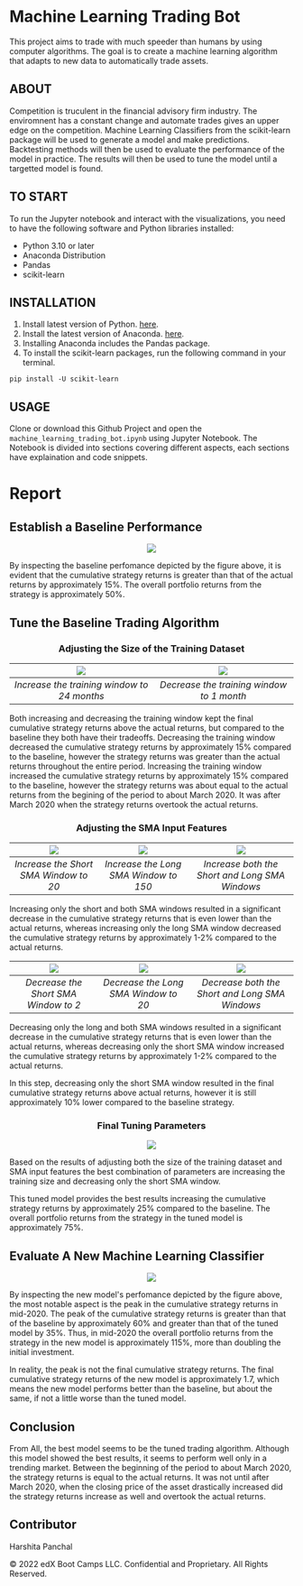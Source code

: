 # Machine Learning Trading Bot

This project aims to trade with much speeder than humans by using computer algorithms. The goal is to create a machine learning algorithm that adapts to new data to automatically trade assets.

## ABOUT
Competition is truculent in the financial advisory firm industry. The enviromnent has a constant change and automate trades gives an upper edge on the competition. Machine Learning Classifiers from the scikit-learn package will be used to generate a model and make predictions. Backtesting methods will then be used to evaluate the performance of the model in practice. The results will then be used to tune the model until a targetted model is found.


## TO START
To run the Jupyter notebook and interact with the visualizations, you need to have the following software and Python libraries installed:

* Python 3.10 or later
* Anaconda Distribution
* Pandas
* scikit-learn

## INSTALLATION

1. Install latest version of Python. [here](https://www.python.org/downloads/).
2. Install the latest version of Anaconda. [here](https://www.anaconda.com/download).
3. Installing Anaconda includes the Pandas package.
4. To install the scikit-learn packages, run the following command in your terminal.

```
pip install -U scikit-learn
```

## USAGE
Clone or download this Github Project and open the `machine_learning_trading_bot.ipynb` using Jupyter Notebook. The Notebook is divided into sections covering different aspects, each sections have explaination and code snippets.

# Report
## Establish a Baseline Performance

<p align="center">
    <img src="Images/svm_returns_baseline.png">
</p>

By inspecting the baseline perfomance depicted by the figure above, it is evident that the cumulative strategy returns is greater than that of the actual returns by approximately 15%. The overall portfolio returns from the strategy is approximately 50%.

## Tune the Baseline Trading Algorithm

<center>
    <h3>Adjusting the Size of the Training Dataset</h3>
</center>

| <img src="Images/Tune_1/svm_returns_increase_training.png"> | <img src="Images/Tune_1/svm_returns_decrease_training.png"> | 
|:--:|:--:| 
| *Increase the training window to 24 months* |*Decrease the training window to 1 month* |

Both increasing and decreasing the training window kept the final cumulative strategy returns above the actual returns, but compared to the baseline they both have their tradeoffs.
Decreasing the training window decreased the cumulative strategy returns by approximately 15% compared to the baseline, however the strategy returns was greater than the actual returns throughout the entire period.
Increasing the training window increased the cumulative strategy returns by approximately 15% compared to the baseline, however the strategy returns was about equal to the actual returns from the begining of the period to about March 2020. It was after March 2020 when the strategy returns overtook the actual returns.

<center>
    <h3>Adjusting the SMA Input Features</h3>
</center>

|<img src="Images/Tune_2/svm_returns_increase_short_sma.png"> |<img src="Images/Tune_2/svm_returns_increase_long_sma.png"> |<img src="Images/Tune_2/svm_returns_increase_both_sma.png"> |
|:--:|:--:|:--:|
|*Increase the Short SMA Window to 20*|*Increase the Long SMA Window to 150*|*Increase both the Short and Long SMA Windows*|

Increasing only the short and both SMA windows resulted in a significant decrease in the cumulative strategy returns that is even lower than the actual returns, whereas increasing only the long SMA window decreased the cumulative strategy returns by approximately 1-2% compared to the actual returns.

|<img src="Images/Tune_2/svm_returns_decrease_short_sma.png"> |<img src="Images/Tune_2/svm_returns_decrease_long_sma.png"> |<img src="Images/Tune_2/svm_returns_decrease_both_sma.png"> |
|:--:|:--:|:--:|
|*Decrease the Short SMA Window to 2*|*Decrease the Long SMA Window to 20*|*Decrease both the Short and Long SMA Windows*|

Decreasing only the long and both SMA windows resulted in a significant decrease in the cumulative strategy returns that is even lower than the actual returns, whereas decreasing only the short SMA window increased the cumulative strategy returns by approximately 1-2% compared to the actual returns.

In this step, decreasing only the short SMA window resulted in the final cumulative strategy returns above actual returns, however it is still approximately 10% lower compared to the baseline strategy.

<center>
    <h3>Final Tuning Parameters</h3>
</center>

<p align="center">
    <img src="Images/svm_returns_tuned.png">
</p>

Based on the results of adjusting both the size of the training dataset and SMA input features the best combination of parameters are increasing the training size and decreasing only the short SMA window.

This tuned model provides the best results increasing the cumulative strategy returns by approximately 25% compared to the baseline. The overall portfolio returns from the strategy in the tuned model is approximately 75%.

## Evaluate A New Machine Learning Classifier

<p align="center">
    <img src="Images/new_model_returns.png">
</p>

By inspecting the new model's perfomance depicted by the figure above, the most notable aspect is the peak in the cumulative strategy returns in mid-2020. The peak of the cumulative strategy returns is greater than that of the baseline by approximately 60% and greater than that of the tuned model by 35%. Thus, in mid-2020 the overall portfolio returns from the strategy in the new model is approximately 115%, more than doubling the initial investment.

In reality, the peak is not the final cumulative strategy returns. The final cumulative strategy returns of the new model is approximately 1.7, which means the new model performs better than the baseline, but about the same, if not a little worse than the tuned model. 

## Conclusion

From All, the best model seems to be the tuned trading algorithm. Although this model showed the best results, it seems to perform well only in a trending market. Between the beginning of the period to about March 2020, the strategy returns is equal to the actual returns. It was not until after March 2020, when the closing price of the asset drastically increased did the strategy returns increase as well and overtook the actual returns.

## Contributor
Harshita Panchal


© 2022 edX Boot Camps LLC. Confidential and Proprietary. All Rights Reserved.
